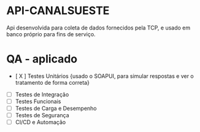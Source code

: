# API-CANALSUESTE
Api desenvolvida para coleta de dados fornecidos pela TCP, e usado em banco próprio para fins de serviço.

# QA - aplicado

- [ X ] Testes Unitários            {usado o SOAPUI, para simular respostas e ver o tratamento de forma correta}                
- [ ] Testes de Integração
- [ ] Testes Funcionais
- [ ] Testes de Carga e Desempenho
- [ ] Testes de Segurança
- [ ] CI/CD e Automação